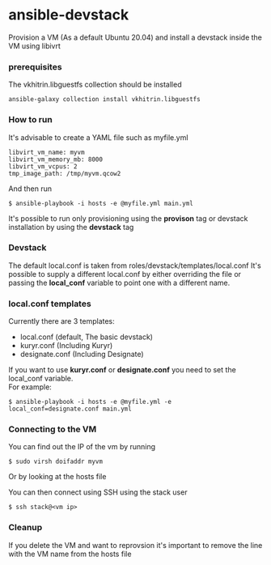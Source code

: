 # ansible-devstack

Provision a VM (As a default Ubuntu 20.04) and install a devstack inside the VM using libivrt

### prerequisites
The vkhitrin.libguestfs collection should be installed 
```
ansible-galaxy collection install vkhitrin.libguestfs
```

### How to run
It's advisable to create a YAML file such as myfile.yml
```
libvirt_vm_name: myvm
libvirt_vm_memory_mb: 8000                                                  
libvirt_vm_vcpus: 2                                                         
tmp_image_path: /tmp/myvm.qcow2  
```
And then run
```
$ ansible-playbook -i hosts -e @myfile.yml main.yml
```
It's possible to run only provisioning using the **provison** tag or devstack installation by using the **devstack** tag  

### Devstack
The default local.conf is taken from roles/devstack/templates/local.conf 
It's possible to supply a different local.conf by either overriding the file or passing the **local_conf** variable to point one with a different name.  

### local.conf templates
Currently there are 3 templates:  
- local.conf (default, The basic devstack)
- kuryr.conf (Including Kuryr)
- designate.conf (Including Designate)

If you want to use **kuryr.conf** or **designate.conf** you need to set the local_conf variable.  
For example:  

```
$ ansible-playbook -i hosts -e @myfile.yml -e local_conf=designate.conf main.yml 
```

### Connecting to the VM
You can find out the IP of the vm by running
```
$ sudo virsh doifaddr myvm
```
Or by looking at the hosts file

You can then connect using SSH using the stack user
```
$ ssh stack@<vm ip>
```

### Cleanup
If you delete the VM and want to reprovsion it's important to remove the line with the VM name from the hosts file  
